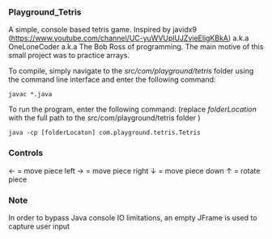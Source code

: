 ### Playground_Tetris

A simple, console based tetris game.
Inspired by javidx9 (https://www.youtube.com/channel/UC-yuWVUplUJZvieEligKBkA) a.k.a OneLoneCoder a.k.a The Bob Ross of programming. The main motive of this small project was to practice arrays. 

To compile, simply navigate to the *src/com/playground/tetris* folder using the command line interface and enter the following command:
```
javac *.java
```
To run the program, enter the following command:
(replace *folderLocation* with the full path to the src/com/playground/tetris folder )
```
java -cp [folderLocaton] com.playground.tetris.Tetris
```

### Controls
&larr; = move piece left
&rarr; = move piece right
&darr; = move piece down
&uarr; = rotate piece

### Note
In order to bypass Java console IO limitations, an empty JFrame is used to capture user input

